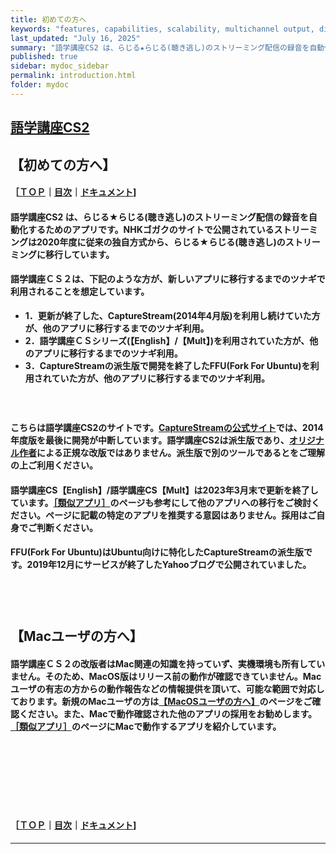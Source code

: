 ```yaml
---
title: 初めての方へ
keywords: "features, capabilities, scalability, multichannel output, dita, hats, comparison, benefits"
last_updated: "July 16, 2025"
summary: "語学講座CS2 は、らじる★らじる(聴き逃し)のストリーミング配信の録音を自動化するためのアプリです。NHKゴガクのサイトで公開されているストリーミングは2020年度に従来の独自方式から、らじる★らじる(聴き逃し)のストリーミングに移行しています。"
published: true
sidebar: mydoc_sidebar
permalink: introduction.html
folder: mydoc
---
```

## [語学講座CS2](https://csreviser.github.io/CaptureStream2/)  
## 【初めての方へ】     
#### ［[ＴＯＰ](./)**｜**[目次](./#目次)**｜**[ドキュメント](./#ドキュメント-1)]
#### 語学講座CS2 は、らじる★らじる(聴き逃し)のストリーミング配信の録音を自動化するためのアプリです。NHKゴガクのサイトで公開されているストリーミングは2020年度に従来の独自方式から、らじる★らじる(聴き逃し)のストリーミングに移行しています。
#### 語学講座ＣＳ２は、下記のような方が、新しいアプリに移行するまでのツナギで利用されることを想定しています。             
* **1．更新が終了した、CaptureStream(2014年4月版)を利用し続けていた方が、他のアプリに移行するまでのツナギ利用。**             
* **2．語学講座ＣＳシリーズ(【English】/【Mult】)を利用されていた方が、他のアプリに移行するまでのツナギ利用。**             
* **3．CaptureStreamの派生版で開発を終了したFFU(Fork For Ubuntu)を利用されていた方が、他のアプリに移行するまでのツナギ利用。**             


#### 　　　　
#### **こちらは語学講座CS2のサイトです。[CaptureStreamの公式サイト](https://ja.osdn.net/projects/capturestream/)では、2014年度版を最後に開発が中断しています。語学講座CS2は派生版であり、[オリジナル作者](https://github.com/CSReviser/CaptureStream/wiki/%E4%BD%9C%E8%80%85%E3%83%BB%E6%94%B9%E7%89%88%E8%80%85)による正規な改版ではありません。派生版で別のツールであるとをご理解の上ご利用ください。**　         
#### **語学講座CS【English】/語学講座CS【Mult】は2023年3月末で更新を終了しています。[［類似アプリ］](https://csreviser.github.io/CaptureStream2/application)のページも参考にして他のアプリへの移行をご検討ください。ページに記載の特定のアプリを推奨する意図はありません。採用はご自身でご判断ください。**
#### FFU(Fork For Ubuntu)はUbuntu向けに特化したCaptureStreamの派生版です。2019年12月にサービスが終了したYahooブログで公開されていました。　　                  

## 　　　　
## 【Macユーザの方へ】　　
#### 語学講座ＣＳ２の改版者はMac関連の知識を持っていず、実機環境も所有していません。そのため、MacOS版はリリース前の動作が確認できていません。Macユーザの有志の方からの動作報告などの情報提供を頂いて、可能な範囲で対応しております。新規のMacユーザの方は[【MacOSユーザの方へ】](./macos)のページをご確認ください。また、Macで動作確認された他のアプリの採用をお勧めします。[［類似アプリ］](./application)のページにMacで動作するアプリを紹介しています。
## 　　　　
## 　　　　

#### ［[ＴＯＰ](./)**｜**[目次](./#目次)**｜**[ドキュメント](./#ドキュメント-1)] 

*** 
 <link rel="shortcut icon" type="image/x-icon" href="https://avatars.githubusercontent.com/u/46049273?v=4">
 <meta name="twitter:image:src" content="https://avatars.githubusercontent.com/u/46049273?v=4">
